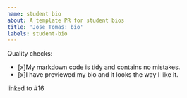 ```yaml
---
name: student bio
about: A template PR for student bios
title: 'Jose Tomas: bio'
labels: student-bio
---
```


<!--
  make this PR easy to find:

  - assign: yourself
  - milestone: precourse
-->

Quality checks:

- [x]My markdown code is tidy and contains no mistakes.
- [x]I have previewed my bio and it looks the way I like it.

<!--
  replace "x" with the number of your precourse issue
  an issue's number is listed when you search for it in the repo
-->

linked to #16
